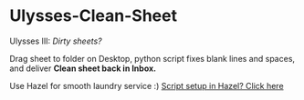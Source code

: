 Ulysses-Clean-Sheet
===================

Ulysses III: *Dirty sheets?*

Drag sheet to folder on Desktop, python script fixes blank lines and spaces,  
and deliver **Clean sheet back in Inbox.**

Use Hazel for smooth laundry service :) [Script setup in Hazel? Click here](http://t.co/e4fkUvaYt9)
